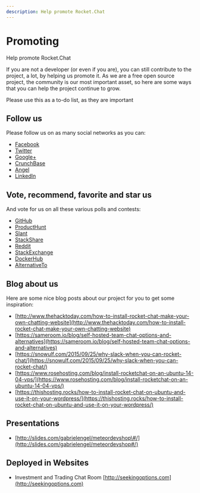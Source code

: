 ```yaml
---
description: Help promote Rocket.Chat
---
```


# Promoting

Help promote Rocket.Chat

If you are not a developer \(or even if you are\), you can still contribute to the project, a lot, by helping us promote it. As we are a free open source project, the community is our most important asset, so here are some ways that you can help the project continue to grow.

Please use this as a to-do list, as they are important

## Follow us

Please follow us on as many social networks as you can:

* [Facebook](https://www.facebook.com/RocketChat)
* [Twitter](https://twitter.com/RocketChat)
* [Google+](https://plus.google.com/+RocketChatApp)
* [CrunchBase](https://www.crunchbase.com/organization/rocket-chat)
* [Angel](https://angel.co/rocket-chat)
* [LinkedIn](https://www.linkedin.com/company/rocket-chat)

## Vote, recommend, favorite and star us

And vote for us on all these various polls and contests:

* [GitHub](https://github.com/RocketChat/Rocket.Chat)
* [ProductHunt](http://www.producthunt.com/tech/rocket-chat)
* [Slant](http://www.slant.co/topics/3346/~what-are-the-best-on-site-alternatives-to-slack)
* [StackShare](http://stackshare.io/stackups/lets-chat-vs-rocketchat-vs-mattermost)
* [Reddit](https://redd.it/3hbdrc)
* [StackExchange](http://softwarerecs.stackexchange.com/questions/18754/)
* [DockerHub](https://hub.docker.com/_/rocket.chat/)
* [AlternativeTo](https://alternativeto.net/software/rocket-chat/)

## Blog about us

Here are some nice blog posts about our project for you to get some inspiration:

* [http://www.thehacktoday.com/how-to-install-rocket-chat-make-your-own-chatting-website](http://www.thehacktoday.com/how-to-install-rocket-chat-make-your-own-chatting-website)
* [https://sameroom.io/blog/self-hosted-team-chat-options-and-alternatives](https://sameroom.io/blog/self-hosted-team-chat-options-and-alternatives)
* [https://snowulf.com/2015/09/25/why-slack-when-you-can-rocket-chat/](https://snowulf.com/2015/09/25/why-slack-when-you-can-rocket-chat/)
* [https://www.rosehosting.com/blog/install-rocketchat-on-an-ubuntu-14-04-vps/](https://www.rosehosting.com/blog/install-rocketchat-on-an-ubuntu-14-04-vps/)
* [https://thishosting.rocks/how-to-install-rocket-chat-on-ubuntu-and-use-it-on-your-wordpress/](https://thishosting.rocks/how-to-install-rocket-chat-on-ubuntu-and-use-it-on-your-wordpress/)

## Presentations

* [http://slides.com/gabrielengel/meteordevshop\#/](http://slides.com/gabrielengel/meteordevshop#/)

## Deployed in Websites

* Investment and Trading Chat Room [http://seekingoptions.com](http://seekingoptions.com)

